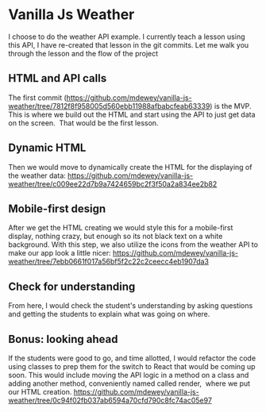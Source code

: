 # Vanilla Js Weather

I choose to do the weather API example. I currently teach a lesson using this API, I have re-created that lesson in the git commits. Let me walk you through the lesson and the flow of the project

## HTML and API calls

The first commit (https://github.com/mdewey/vanilla-js-weather/tree/7812f8f958005d560ebb11988afbabcfeab63339) is the MVP. This is where we build out the HTML and start using the API to just get data on the screen.  That would be the first lesson.

## Dynamic HTML

Then we would move to dynamically create the HTML for the displaying of the weather data: https://github.com/mdewey/vanilla-js-weather/tree/c009ee22d7b9a7424659bc2f3f50a2a834ee2b82

## Mobile-first design

After we get the HTML creating we would style this for a mobile-first display, nothing crazy, but enough so its not black text on a white background. With this step, we also utilize the icons from the weather API to make our app look a little nicer: https://github.com/mdewey/vanilla-js-weather/tree/7ebb0661f017a56bf5f2c22c2ceecc4eb1907da3

## Check for understanding

From here, I would check the student's understanding by asking questions and getting the students to explain what was going on where.

## Bonus: looking ahead

If the students were good to go, and time allotted, I would refactor the code using classes to prep them for the switch to React that would be coming up soon. This would include moving the API logic in a method on a class and adding another method, conveniently named called render,  where we put our HTML creation. https://github.com/mdewey/vanilla-js-weather/tree/0c94f02fb037ab6594a70cfd790c8fc74ac05e97
